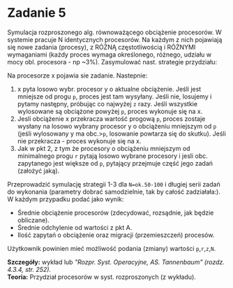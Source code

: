 # Zadanie 5

Symulacja rozproszonego alg. równoważącego obciążenie procesorów.
W systemie pracuje N identycznych procesorów. Na każdym z nich pojawiają się nowe zadania (procesy), z RÓŻNĄ częstotliwością i RÓŻNYMI wymaganiami (każdy proces wymaga określonego, różnego,  udziału w mocy obl. procesora - np ~3%). Zasymulować nast. strategie przydziału:

Na procesorze x pojawia sie zadanie. Nastepnie:

1. x pyta losowo wybr. procesor y o aktualne obciążenie. Jeśli jest mniejsze od progu `p`, proces jest tam wysyłany. Jeśli nie, losujemy i pytamy następny, próbując co najwyżej `z` razy. Jeśli wszystkie wylosowane są obciążone powyżej `p`, proces wykonuje się na x.
2. Jesli obciążenie x przekracza wartość progową `p`, proces zostaje wysłany na losowo wybrany procesor y o obciążeniu mniejszym od `p` (jeśli wylosowany y ma obc.>`p`, losowanie powtarza się do skutku). Jeśli nie przekracza - proces wykonuje się na x.
3. Jak w pkt 2, z tym że procesory o obciążeniu mniejszym od minimalnego progu `r` pytają losowo wybrane procesory i jesli obc. zapytanego jest większe od `p`, pytający przejmuje część jego zadań (założyć jaką).

Przeprowadzić symulację strategii 1-3 dla `N=ok.50-100` i długiej serii zadań do wykonania (parametry dobrać samodzielnie, tak by całość zadziałała:). W każdym przypadku podać jako wynik:
+ Średnie obciążenie procesorów (zdecydować, rozsądnie, jak będzie obliczane).
+ Średnie odchylenie od wartości z pkt A.
+ Ilość zapytań o obciążenie oraz migracji (przemieszczeń) procesów.

Użytkownik powinien mieć możliwość podania (zmiany) wartości `p`,`r`,`z`,`N`.

**Szczegóły:** wykład lub *"Rozpr. Syst. Operacyjne, AS. Tannenbaum" (rozdz. 4.3.4, str. 252).* \
**Teoria:** Przydział procesorów w syst. rozproszonych (z wykładu).
